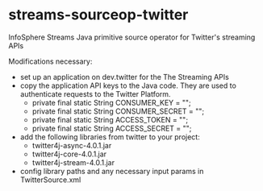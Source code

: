 streams-sourceop-twitter
========================

InfoSphere Streams Java primitive source operator for Twitter's streaming APIs

Modifications necessary:
- set up an application on dev.twitter for the The Streaming APIs
- copy the application API keys to the Java code. They are used to authenticate requests to the Twitter Platform.
  -   private final static String CONSUMER_KEY = "";
  -   private final static String CONSUMER_SECRET = "";
  -   private final static String ACCESS_TOKEN = "";
  -   private final static String ACCESS_SECRET = "";
- add the following libraries from twitter to your project:
  -   twitter4j-async-4.0.1.jar
  -   twitter4j-core-4.0.1.jar
  -   twitter4j-stream-4.0.1.jar
- config library paths and any necessary input params in TwitterSource.xml
